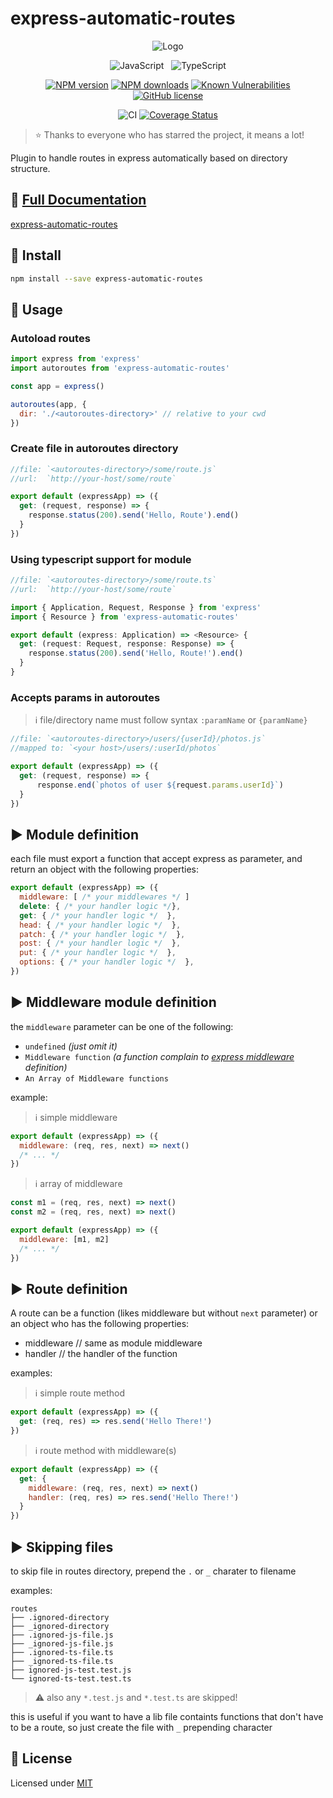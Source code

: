 # express-automatic-routes

<div align="center">

![Logo](./logo.png)

![JavaScript](https://img.shields.io/badge/ES6-Supported-yellow.svg?style=for-the-badge&logo=JavaScript) &nbsp; ![TypeScript](https://img.shields.io/badge/TypeScript-Supported-blue.svg?style=for-the-badge)

[![NPM version](https://img.shields.io/npm/v/express-automatic-routes.svg?style=flat)](https://www.npmjs.com/package/express-automatic-routes)
[![NPM downloads](https://img.shields.io/npm/dm/express-automatic-routes.svg?style=flat)](https://www.npmjs.com/package/express-automatic-routes)
[![Known Vulnerabilities](https://snyk.io/test/github/GiovanniCardamone/express-automatic-routes/badge.svg)](https://snyk.io/test/github/GiovanniCardamone/express-automatic-routes)
[![GitHub license](https://img.shields.io/github/license/GiovanniCardamone/express-automatic-routes.svg)](https://github.com/GiovanniCardamone/express-automatic-routes/blob/master/LICENSE)

![CI](https://github.com/GiovanniCardamone/express-automatic-routes/workflows/CI/badge.svg?branch=master)
[![Coverage Status](https://coveralls.io/repos/github/GiovanniCardamone/express-automatic-routes/badge.svg?branch=master)](https://coveralls.io/github/GiovanniCardamone/express-automatic-routes?branch=master)

</div>

> :star: Thanks to everyone who has starred the project, it means a lot!

Plugin to handle routes in express automatically based on directory structure.

## :newspaper: **[Full Documentation](https://giovannicardamone.github.io/express-automatic-routes/)**

[express-automatic-routes](https://giovannicardamone.github.io/express-automatic-routes/)

## :rocket: Install

```sh
npm install --save express-automatic-routes
```

## :blue_book: Usage

### Autoload routes

```js
import express from 'express'
import autoroutes from 'express-automatic-routes'

const app = express()

autoroutes(app, {
  dir: './<autoroutes-directory>' // relative to your cwd
})
```

### Create file in autoroutes directory

```js
//file: `<autoroutes-directory>/some/route.js`
//url:  `http://your-host/some/route`

export default (expressApp) => ({
  get: (request, response) => {
    response.status(200).send('Hello, Route').end()
  }
})
```

### Using typescript support for module

```typescript
//file: `<autoroutes-directory>/some/route.ts`
//url:  `http://your-host/some/route`

import { Application, Request, Response } from 'express'
import { Resource } from 'express-automatic-routes'

export default (express: Application) => <Resource> {
  get: (request: Request, response: Response) => {
    response.status(200).send('Hello, Route!').end()
  }
}
```

### Accepts params in autoroutes

> :information_source: file/directory name must follow syntax `:paramName` or `{paramName}`

```js
//file: `<autoroutes-directory>/users/{userId}/photos.js`
//mapped to: `<your host>/users/:userId/photos`

export default (expressApp) => ({
  get: (request, response) => {
      response.end(`photos of user ${request.params.userId}`)
  }
})
```

## :arrow_forward: Module definition

each file must export a function that accept express as parameter, and return an object with the following properties:

```javascript
export default (expressApp) => ({
  middleware: [ /* your middlewares */ ]
  delete: { /* your handler logic */},
  get: { /* your handler logic */  },
  head: { /* your handler logic */  },
  patch: { /* your handler logic */  },
  post: { /* your handler logic */  },
  put: { /* your handler logic */  },
  options: { /* your handler logic */  },
})
```

## :arrow_forward: Middleware module definition

the `middleware` parameter can be one of the following:

- `undefined` _(just omit it)_
- `Middleware function` _(a function complain to [express middleware](https://expressjs.com/en/guide/using-middleware.html) definition)_
- `An Array of Middleware functions`

example:

> :information_source: simple middleware

```javascript
export default (expressApp) => ({
  middleware: (req, res, next) => next()
  /* ... */
})
```

> :information_source: array of middleware

```javascript
const m1 = (req, res, next) => next()
const m2 = (req, res, next) => next()

export default (expressApp) => ({
  middleware: [m1, m2]
  /* ... */
})
```

## :arrow_forward: Route definition

A route can be a function (likes middleware but without `next` parameter) or an object who has the following properties:

- middleware // same as module middleware
- handler // the handler of the function

examples:

> :information_source: simple route method

```javascript
export default (expressApp) => ({
  get: (req, res) => res.send('Hello There!')
})
```

> :information_source: route method with middleware(s)

```javascript
export default (expressApp) => ({
  get: {
    middleware: (req, res, next) => next()
    handler: (req, res) => res.send('Hello There!')
  }
})
```

## :arrow_forward: Skipping files

to skip file in routes directory, prepend the `.` or `_` charater to filename

examples:

```text
routes
├── .ignored-directory
├── _ignored-directory
├── .ignored-js-file.js
├── _ignored-js-file.js
├── .ignored-ts-file.ts
├── _ignored-ts-file.ts
├── ignored-js-test.test.js
└── ignored-ts-test.test.ts
```

> :warning: also any `*.test.js` and `*.test.ts` are skipped!

this is useful if you want to have a lib file containts functions that don't have to be a route, so just create the file with `_` prepending character

## :page_facing_up: License

Licensed under [MIT](./LICENSE)
